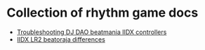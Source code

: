 # Collection of rhythm game docs

* [Troubleshooting DJ DAO beatmania IIDX controllers](daotroubleshoot.md)
* [IIDX LR2 beatoraja differences](iidxbmsdiff.md)
